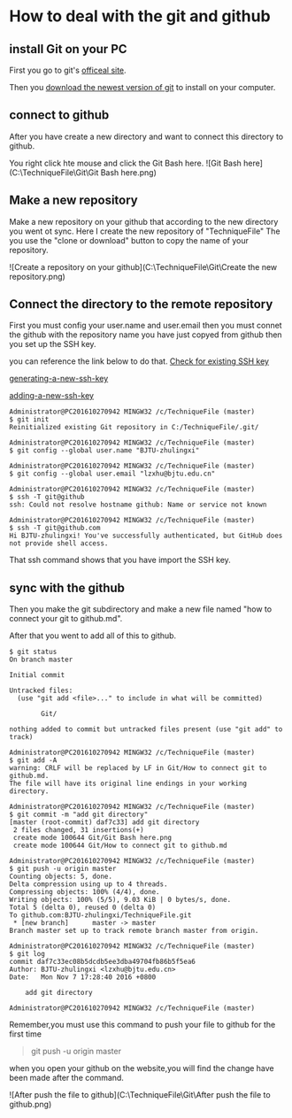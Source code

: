 # How to deal with the git and github

## install Git on your PC
First you go to git's [officeal site](https://git-scm.com/).

Then you [download the newest version of git](https://git-scm.com/download/win) to install on your computer.


## connect to github
After you have create a new directory and want to connect this directory to github.

You right click hte mouse and click the Git Bash here.
![Git Bash here](C:\TechniqueFile\Git\Git Bash here.png)


## Make a new repository

Make a new repository on your github that according to the new directory you went ot sync.
Here I create the new repository of "TechniqueFile"
The you use the "clone or download" button to copy the name of your repository.

![Create a repository on your github](C:\TechniqueFile\Git\Create the new repository.png)

## Connect the directory to the remote repository

First you must config your user.name and user.email
then you must connet the github with the repository name you have just copyed from github
then you set up the SSH key.

you can reference the link below to do that.
[Check for existing SSH key](https://help.github.com/articles/checking-for-existing-ssh-keys/)

[generating-a-new-ssh-key](https://help.github.com/articles/generating-a-new-ssh-key-and-adding-it-to-the-ssh-agent/#adding-your-ssh-key-to-the-ssh-agent)

[adding-a-new-ssh-key](https://help.github.com/articles/adding-a-new-ssh-key-to-your-github-account/)


    Administrator@PC201610270942 MINGW32 /c/TechniqueFile (master)
    $ git init
    Reinitialized existing Git repository in C:/TechniqueFile/.git/

    Administrator@PC201610270942 MINGW32 /c/TechniqueFile (master)
    $ git config --global user.name "BJTU-zhulingxi"

    Administrator@PC201610270942 MINGW32 /c/TechniqueFile (master)
    $ git config --global user.email "lzxhu@bjtu.edu.cn"

    Administrator@PC201610270942 MINGW32 /c/TechniqueFile (master)
    $ ssh -T git@github
    ssh: Could not resolve hostname github: Name or service not known

    Administrator@PC201610270942 MINGW32 /c/TechniqueFile (master)
    $ ssh -T git@github.com
    Hi BJTU-zhulingxi! You've successfully authenticated, but GitHub does not provide shell access.

That ssh command shows that you have import the SSH key.

## sync with the github
Then you make the git subdirectory and make a new file named "how to connect your git to github.md".

After that  you went to add all of this to github.

    $ git status
    On branch master

    Initial commit

    Untracked files:
      (use "git add <file>..." to include in what will be committed)

            Git/

    nothing added to commit but untracked files present (use "git add" to track)

    Administrator@PC201610270942 MINGW32 /c/TechniqueFile (master)
    $ git add -A
    warning: CRLF will be replaced by LF in Git/How to connect git to github.md.
    The file will have its original line endings in your working directory.

    Administrator@PC201610270942 MINGW32 /c/TechniqueFile (master)
    $ git commit -m "add git directory"
    [master (root-commit) daf7c33] add git directory
     2 files changed, 31 insertions(+)
     create mode 100644 Git/Git Bash here.png
     create mode 100644 Git/How to connect git to github.md

    Administrator@PC201610270942 MINGW32 /c/TechniqueFile (master)
    $ git push -u origin master
    Counting objects: 5, done.
    Delta compression using up to 4 threads.
    Compressing objects: 100% (4/4), done.
    Writing objects: 100% (5/5), 9.03 KiB | 0 bytes/s, done.
    Total 5 (delta 0), reused 0 (delta 0)
    To github.com:BJTU-zhulingxi/TechniqueFile.git
     * [new branch]      master -> master
    Branch master set up to track remote branch master from origin.

    Administrator@PC201610270942 MINGW32 /c/TechniqueFile (master)
    $ git log
    commit daf7c33ec08b5dcdb5ee3dba49704fb86b5f5ea6
    Author: BJTU-zhulingxi <lzxhu@bjtu.edu.cn>
    Date:   Mon Nov 7 17:28:40 2016 +0800

        add git directory

    Administrator@PC201610270942 MINGW32 /c/TechniqueFile (master)

Remember,you must use this command to push your file to github for the first time 

>git push -u origin master


when you open your github on the website,you will find the change have been made after the command.

![After push the file to github](C:\TechniqueFile\Git\After push the file to github.png)
